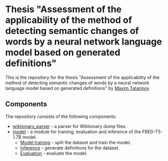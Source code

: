 <h1>Thesis "Assessment of the applicability of the method of detecting semantic changes of words
by a neural network language model based on generated definitions"</h1>

This is the repository for the thesis "Assessment of the applicability of the method of
detecting semantic changes of words by a neural network language model based on generated
definitions" by [Maxim Tatarinov](https://github.com/tatarinovst2)

## Components

The repository consists of the following components:

* [wiktionary_parser](wiktionary_parser/README.md) - a parser for Wiktionary dump files.
* [model](model) - a module for training, evaluation and inference of the FRED-T5-1.7B model.
  * [Model training](model/docs/Model%20training.md) - split the dataset and train the model.
  * [Inference](model/docs/Inference.md) - generate definitions for the dataset.
  * [Evaluation](model/docs/Evaluation.md) - evaluate the model.
